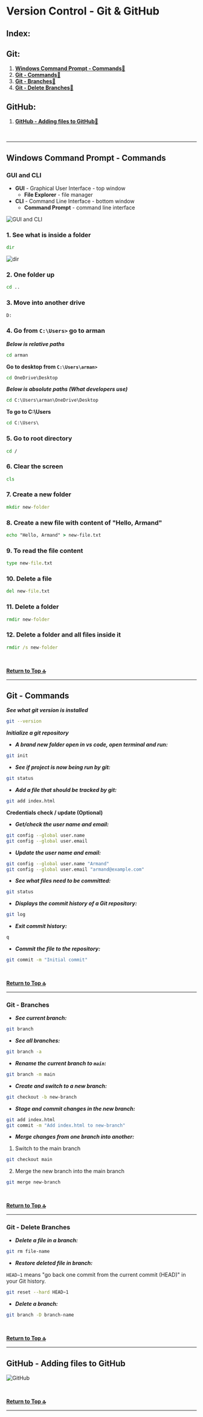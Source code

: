 # Version Control - Git & GitHub

## Index:

## Git:

1. **[Windows Command Prompt - Commands🔻](#windows-command-prompt---commands)**
2. **[Git - Commands🔻](#git---commands)**
3. **[Git - Branches🔻](#git---branches)**
4. **[Git - Delete Branches🔻](#git---delete-branches)**  

## GitHub:

1. **[GitHub - Adding files to GitHub🔻](#github---adding-files-to-github)**



<br />

---

## Windows Command Prompt - Commands

### GUI and CLI

- **GUI** - Graphical User Interface - top window
  - **File Explorer** - file manager
- **CLI** - Command Line Interface - bottom window
  - **Command Prompt** - command line interface

![GUI and CLI](../assets/gui-and-cli.webp)  

### 1. See what is inside a folder

```cmd
dir
```    

![dir](../assets/dir.webp) 

### 2. One folder up

```cmd
cd ..
```   

### 3. Move into another drive

```cmd
D:
```    

### 4. Go from `C:\Users>` go to arman

***Below is relative paths***

```cmd
cd arman
```  

**Go to desktop from `C:\Users\arman>`**

```cmd
cd OneDrive\Desktop
```  

***Below is absolute paths (What developers use)***

```cmd
cd C:\Users\arman\OneDrive\Desktop
```  

**To go to C:\Users**

```cmd
cd C:\Users\
```   

### 5. Go to root directory

```cmd
cd /
```  

### 6. Clear the screen

```cmd
cls
```  

### 7. Create a new folder

```cmd
mkdir new-folder
```  

### 8. Create a new file with content of "Hello, Armand"

```cmd
echo "Hello, Armand" > new-file.txt
```  

### 9. To read the file content

```cmd
type new-file.txt
``` 

### 10. Delete a file

```cmd
del new-file.txt
``` 

### 11. Delete a folder

```cmd
rmdir new-folder
``` 

### 12. Delete a folder and all files inside it

```cmd
rmdir /s new-folder
``` 


<br />

**[Return to Top 🔝](#version-control---git--github)**

---

## Git - Commands


***See what git version is installed***

```bash
git --version
```    

***Initialize a git repository***

- ***A brand new folder open in vs code, open terminal and run:***

```bash
git init
```    

- ***See if project is now being run by git:***

```bash
git status
```    

- ***Add a file that should be tracked by git:***

```bash
git add index.html
```    

**Credentials check / update (Optional)**

- ***Get/check the user name and email:***

```bash
git config --global user.name
git config --global user.email
``` 

- ***Update the user name and email:***

```bash
git config --global user.name "Armand"
git config --global user.email "armand@example.com"
``` 

- ***See what files need to be committed:***

```bash
git status
``` 

- ***Displays the commit history of a Git repository:***

```bash
git log
``` 

- ***Exit commit history:***

```bash
q
``` 

- ***Commit the file to the repository:***

```bash
git commit -m "Initial commit"
``` 

<br />

**[Return to Top 🔝](#version-control---git--github)**

---

### Git - Branches

- ***See current branch:***

```bash
git branch
```  

- ***See all branches:***

```bash
git branch -a
```  

- ***Rename the current branch to `main`:***

```bash
git branch -m main
```  

- ***Create and switch to a new branch:***

```bash
git checkout -b new-branch
``` 

- ***Stage and commit changes in the new branch:***

```bash
git add index.html
git commit -m "Add index.html to new-branch"
```

- ***Merge changes from one branch into another:***

1. Switch to the main branch

```bash
git checkout main
```  

2. Merge the new branch into the main branch

```bash
git merge new-branch
```  


<br />

**[Return to Top 🔝](#version-control---git--github)**

---

### Git - Delete Branches

- ***Delete a file in a branch:***

```bash
git rm file-name
```  

- ***Restore deleted file in branch:***

`HEAD~1` means "go back one commit from the current commit (HEAD)" in your Git history. 

```bash
git reset --hard HEAD~1
```  

- ***Delete a branch:***

```bash
git branch -D branch-name
```  


<br />

**[Return to Top 🔝](#version-control---git--github)**

---

## GitHub - Adding files to GitHub  


![GitHub](../assets/GitHub.webp)  


<br />

**[Return to Top 🔝](#version-control---git--github)**



---

